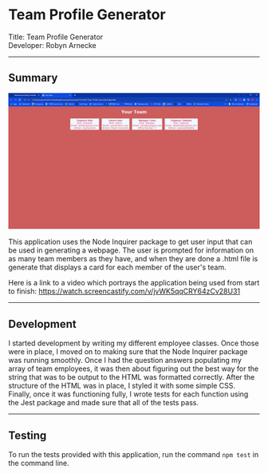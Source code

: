 # Team Profile Generator

Title: Team Profile Generator    
Developer: Robyn Arnecke    

---

## Summary 

![A picture of the webpage with a populated team.](assets/images/team_profile_html.PNG)

This application uses the Node Inquirer package to get user input that can be used in generating a webpage. The user is prompted for information on as many team members as they have, and when they are done a .html file is generate that displays a card for each member of the user's team. 

Here is a link to a video which portrays the application being used from start to finish: https://watch.screencastify.com/v/jvWK5qqCRY64zCv28U31

--- 

## Development

I started development by writing my different employee classes. Once those were in place, I moved on to making sure that the Node Inquirer package was running smoothly. Once I had the question answers populating my array of team employees, it was then about figuring out the best way for the string that was to be output to the HTML was formatted correctly. After the structure of the HTML was in place, I styled it with some simple CSS. Finally, once it was functioning fully, I wrote tests for each function using the Jest package and made sure that all of the tests pass. 

---

## Testing

To run the tests provided with this application, run the command `npm test` in the command line. 